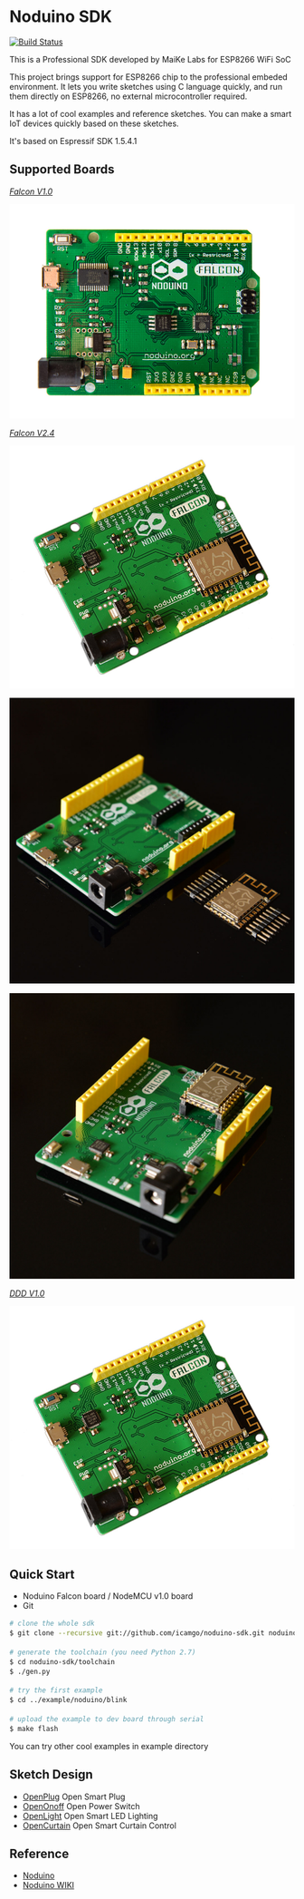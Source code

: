 Noduino SDK
===========================================
[![Build Status](https://travis-ci.org/icamgo/noduino-sdk.svg)](https://travis-ci.org/icamgo/noduino-sdk) 


This is a Professional SDK developed by MaiKe Labs for ESP8266 WiFi SoC

This project brings support for ESP8266 chip to the professional embeded environment. It lets you write sketches using C language quickly, and run them directly on ESP8266, no external microcontroller required.

It has a lot of cool examples and reference sketches. You can make a smart IoT devices quickly based on these sketches.

It's based on Espressif SDK 1.5.4.1


Supported Boards
------------------

[*Falcon V1.0*](http://wiki.jackslab.org/Noduino)

![Noduino Falcon V1.0](doc/Falcon-v1.0.jpg)


[*Falcon V2.4*](http://wiki.jackslab.org/Noduino)

![Noduino Falcon V2.4](doc/Falcon-v2.4.jpg)

![Noduino Falcon V2.4](doc/Falcon-v2.4p-1.jpg)

![Noduino Falcon V2.4](doc/Falcon-v2.4p-2.jpg)


[*DDD V1.0*](http://wiki.jackslab.org/Noduino)

![Noduino Falcon V2.4](doc/Falcon-v2.4.jpg)


Quick Start
------------------

- Noduino Falcon board / NodeMCU v1.0 board
- Git

```bash
# clone the whole sdk
$ git clone --recursive git://github.com/icamgo/noduino-sdk.git noduino-sdk

# generate the toolchain (you need Python 2.7)
$ cd noduino-sdk/toolchain
$ ./gen.py

# try the first example
$ cd ../example/noduino/blink

# upload the example to dev board through serial
$ make flash
```

You can try other cool examples in example directory


Sketch Design
------------------

* [OpenPlug](sketch/open-plug/README.md) Open Smart Plug
* [OpenOnoff](sketch/open-onoff/README.md) Open Power Switch
* [OpenLight](sketch/open-light/README.md) Open Smart LED Lighting
* [OpenCurtain](sketch/open-curtain/README.md) Open Smart Curtain Control


Reference
------------------

* [Noduino](http://noduino.org)
* [Noduino WIKI](http://wiki.jackslab.org/Noduino)
